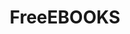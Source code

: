 ---
title: FreeEBOOKS
crosslinks:
- Serendipity
- freeshortstories
- KUerotica
- DnD
- pagan
- Cthulhu
- Magium
- trackers
- MealPrepSunday
- japancirclejerk
- vikingstv
- keto
- LiveToWin
- argentina
- xkcd
- writing
---